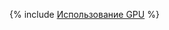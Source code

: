 {% include [Использование GPU](../../../../_includes/user-guide/data-processing/spyt/thesaurus/gpu-usage.md) %}